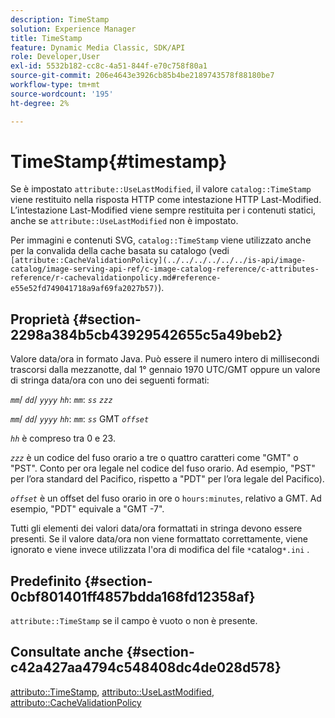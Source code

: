 ```yaml
---
description: TimeStamp
solution: Experience Manager
title: TimeStamp
feature: Dynamic Media Classic, SDK/API
role: Developer,User
exl-id: 5532b182-cc8c-4a51-844f-e70c758f80a1
source-git-commit: 206e4643e3926cb85b4be2189743578f88180be7
workflow-type: tm+mt
source-wordcount: '195'
ht-degree: 2%

---
```


# TimeStamp{#timestamp}

Se è impostato `attribute::UseLastModified`, il valore `catalog::TimeStamp` viene restituito nella risposta HTTP come intestazione HTTP Last-Modified. L’intestazione Last-Modified viene sempre restituita per i contenuti statici, anche se `attribute::UseLastModified` non è impostato.

Per immagini e contenuti SVG, `catalog::TimeStamp` viene utilizzato anche per la convalida della cache basata su catalogo (vedi ` [attribute::CacheValidationPolicy](../../../../../../is-api/image-catalog/image-serving-api-ref/c-image-catalog-reference/c-attributes-reference/r-cachevalidationpolicy.md#reference-e55e52fd749041718a9af69fa2027b57)`).

## Proprietà {#section-2298a384b5cb43929542655c5a49beb2}

Valore data/ora in formato Java. Può essere il numero intero di millisecondi trascorsi dalla mezzanotte, dal 1° gennaio 1970 UTC/GMT oppure un valore di stringa data/ora con uno dei seguenti formati:

*`mm`*/  *`dd`*/  *`yyyy`* *`hh`*:  *`mm`*:  *`ss`* *`zzz`*

*`mm`*/  *`dd`*/  *`yyyy`* *`hh`*:  *`mm`*:  *`ss`* GMT  *`offset`*

*`hh`* è compreso tra 0 e 23.

*`zzz`* è un codice del fuso orario a tre o quattro caratteri come &quot;GMT&quot; o &quot;PST&quot;. Conto per ora legale nel codice del fuso orario. Ad esempio, &quot;PST&quot; per l’ora standard del Pacifico, rispetto a &quot;PDT&quot; per l’ora legale del Pacifico).

*`offset`* è un offset del fuso orario in ore o  `hours:minutes`, relativo a GMT. Ad esempio, &quot;PDT&quot; equivale a &quot;GMT -7&quot;.

Tutti gli elementi dei valori data/ora formattati in stringa devono essere presenti. Se il valore data/ora non viene formattato correttamente, viene ignorato e viene invece utilizzata l&#39;ora di modifica del file `*`catalog`*.ini` .

## Predefinito {#section-0cbf801401ff4857bdda168fd12358af}

`attribute::TimeStamp` se il campo è vuoto o non è presente.

## Consultate anche {#section-c42a427aa4794c548408dc4de028d578}

[attributo::TimeStamp](../../../../../../is-api/image-catalog/image-serving-api-ref/c-image-catalog-reference/c-attributes-reference/r-timestamp.md#reference-4213c599a64942ee8cb9d80696b08296),  [attributo::UseLastModified](../../../../../../is-api/image-catalog/image-serving-api-ref/c-image-catalog-reference/c-attributes-reference/r-uselastmodified.md#reference-73ecc421e6864a38aec5a4775f06b8e8),  [attributo::CacheValidationPolicy](../../../../../../is-api/image-catalog/image-serving-api-ref/c-image-catalog-reference/c-attributes-reference/r-cachevalidationpolicy.md#reference-e55e52fd749041718a9af69fa2027b57)
